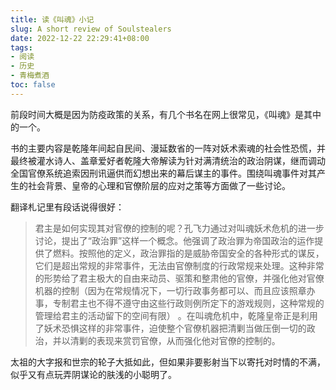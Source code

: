 ```yaml
---
title: 读《叫魂》小记
slug: A short review of Soulstealers
date: 2022-12-22 22:29:41+08:00
tags:
- 阅读
- 历史
- 青梅煮酒
toc: false
---
```


前段时间大概是因为防疫政策的关系，有几个书名在网上很常见，《叫魂》是其中的一个。

书的主要内容是乾隆年间起自民间、漫延数省的一阵对妖术索魂的社会性恐慌，并最终被灌水诗人、盖章爱好者乾隆大帝解读为针对满清统治的政治阴谋，继而调动全国官僚系统追索因刑讯逼供而幻想出来的幕后谋主的事件。围绕叫魂事件对其产生的社会背景、皇帝的心理和官僚阶层的应对之策等方面做了一些讨论。

翻译札记里有段话说得很好：

> 君主是如何实现其对官僚的控制的呢？孔飞力通过对叫魂妖术危机的进一步讨论，提出了“政治罪”这样一个概念。他强调了政治罪为帝国政治的运作提供了燃料。按照他的定义，政治罪指的是威胁帝国安全的各种形式的谋反，它们是超出常规的非常事件，无法由官僚制度的行政常规来处理。这种非常的形势给了君主极大的自由来动员、驱策和整肃他的官僚，并强化他对官僚机器的控制（因为在常规情况下，一切行政事务都可以、而且应该照章办事，专制君主也不得不遵守由这些行政则例所定下的游戏规则，这种常规的管理给君主的活动留下的空间有限） 。在叫魂危机中，乾隆皇帝正是利用了妖术恐惧这样的非常事件，迫使整个官僚机器把清剿当做压倒一切的政治，并以清剿的表现来赏罚官僚，从而强化他对官僚的控制的。

太祖的大字报和世宗的轮子大抵如此，但如果非要影射当下以寄托对时情的不满，似乎又有点玩弄阴谋论的肤浅的小聪明了。
